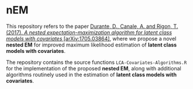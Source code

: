 # nEM
This repository refers to the paper  [Durante, D., Canale, A. and Rigon, T. (2017). *A nested expectation-maximization algorithm for latent class models with covariates* \[arXiv:1705.03864\]](https://arxiv.org/abs/1705.03864), where we propose a novel **nested EM** for improved maximum likelihood estimation of **latent class models with covariates**.

The repository contains the source functions `LCA-Covariates-Algorithms.R` for the implementation of the proposed **nested EM**, along with additional algorithms routinely used in the estimation of **latent class models with covariates**.
